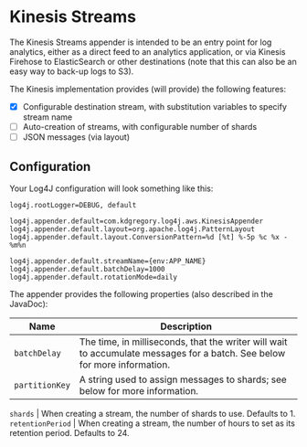 # Kinesis Streams

The Kinesis Streams appender is intended to be an entry point for log analytics, either
as a direct feed to an analytics application, or via Kinesis Firehose to ElasticSearch
or other destinations (note that this can also be an easy way to back-up logs to S3).

The Kinesis implementation provides (will provide) the following features:

* [x] Configurable destination stream, with substitution variables to specify stream name
* [ ] Auto-creation of streams, with configurable number of shards
* [ ] JSON messages (via layout)

## Configuration

Your Log4J configuration will look something like this:

    log4j.rootLogger=DEBUG, default

    log4j.appender.default=com.kdgregory.log4j.aws.KinesisAppender
    log4j.appender.default.layout=org.apache.log4j.PatternLayout
    log4j.appender.default.layout.ConversionPattern=%d [%t] %-5p %c %x - %m%n

    log4j.appender.default.streamName={env:APP_NAME}
    log4j.appender.default.batchDelay=1000
    log4j.appender.default.rotationMode=daily


The appender provides the following properties (also described in the JavaDoc):

Name                | Description
--------------------|----------------------------------------------------------------
`batchDelay`        | The time, in milliseconds, that the writer will wait to accumulate messages for a batch. See below for more information.
`partitionKey`      | A string used to assign messages to shards; see below for more information.


`shards`            | When creating a stream, the number of shards to use. Defaults to 1.
`retentionPeriod`   | When creating a stream, the number of hours to set as its retention period. Defaults to 24.
